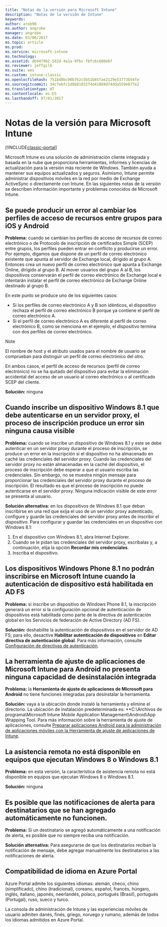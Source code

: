 ```yaml
---
title: "Notas de la versión para Microsoft Intune"
description: "Notas de la versión de Intune"
keywords: 
author: arob98
ms.author: angrobe
manager: angrobe
ms.date: 03/06/2017
ms.topic: article
ms.prod: 
ms.service: microsoft-intune
ms.technology: 
ms.assetid: db9479b2-582d-4a1a-9fbc-fbfc6c680e6f
ms.reviewer: jeffgilb
ms.suite: ems
ms.custom: intune-classic
ms.openlocfilehash: 751bd0bc90b762c5b51b85fae2129e53773b54fe
ms.sourcegitcommit: 34cfebfc1d8b81032f4d41869d74dda559e677e2
ms.translationtype: HT
ms.contentlocale: es-ES
ms.lasthandoff: 07/01/2017
---
```

# <a name="release-notes-for-microsoft-intune"></a>Notas de la versión para Microsoft Intune

[!INCLUDE[classic-portal](../includes/classic-portal.md)]

Microsoft Intune es una solución de administración cliente integrada y basada en la nube que proporciona herramientas, informes y licencias de actualización para la versión más reciente de Windows. También ayuda a mantener sus equipos actualizados y seguros. Asimismo, Intune permite administrar dispositivos móviles en la red por medio de Exchange ActiveSync o directamente con Intune. En las siguientes notas de la versión se describen información importante y problemas conocidos de Microsoft Intune.

<!-- 3-6-17: customer asked if this is still current; Stacie asked Chris Baldwin about it. Chris said it's a Samsung issue, but that he hasn't heard any reports about it for months, so he suggested that I share that with the customer and remove this item from the release notes. I'm only going to comment it out in case it resurfaces.
## Android users can’t send email when conditional access for Exchange Online is implemented

**Issue:** Users running Samsung Android 5.1.1 and later on their devices can't send email when conditional access for Exchange Online has been set up. Samsung acknowledges that the issue is in its built-in email client in Android 5.1.1 and later, and is investigating a fix.

**Workaround 1:** Advise users to use the Outlook app for Android.

**Workaround 2:** To let affected users send email, you can follow these steps:

1. Put each affected user in a security group in the “exempted groups” section of the conditional access policy for Exchange Online.
2. Let the user temporarily sync email on the built-in email client.
3. Remove the affected user from the exempted group, and confirm that the user can now send email.

Microsoft will continue to work closely with Samsung on a fix or additional workarounds.
-->


## <a name="changing-resource-access-profiles-between-groups-for-ios-and-android-might-fail"></a>Se puede producir un error al cambiar los perfiles de acceso de recursos entre grupos para iOS y Android
**Problema:** cuando se cambian los perfiles de acceso de recursos de correo electrónico o de Protocolo de inscripción de certificados Simple (SCEP) entre grupos, los perfiles pueden entrar en conflicto y producirse un error. Por ejemplo, digamos que dispone de un perfil de correo electrónico existente que apunta al servidor de Exchange local, dirigido al grupo A. Entonces crea un nuevo perfil de correo electrónico que apunta a Exchange Online, dirigido al grupo B. Al mover usuarios del grupo A al B, los dispositivos conservarán el perfil de correo electrónico de Exchange local e intentarán instalar el perfil de correo electrónico de Exchange Online destinado al grupo B.

En este punto se produce uno de los siguientes casos: 
* Si los perfiles de correo electrónico A y B son idénticos, el dispositivo rechaza el perfil de correo electrónico B porque ya contiene el perfil de correo electrónico A.
* Si el perfil de correo electrónico A es diferente al perfil de correo electrónico B, como se menciona en el ejemplo, el dispositivo termina con dos perfiles de correo electrónico.

> [!NOTE]
> El nombre de host y el atributo usados para el nombre de usuario se comprueban para distinguir un perfil de correo electrónico del otro.

En ambos casos, el perfil de acceso de recursos (perfil de correo electrónico) no se ha quitado del dispositivo para evitar la eliminación accidental del acceso de un usuario al correo electrónico o al certificado SCEP del cliente.

**Solución:** ninguna

## <a name="when-you-enroll-a-windows-81-device-that-must-authenticate-to-a-proxy-server-the-enrollment-process-fails-with-no-visible-cause"></a>Cuando inscribe un dispositivo Windows 8.1 que debe autenticarse en un servidor proxy, el proceso de inscripción produce un error sin ninguna causa visible
**Problema:** cuando se inscribe un dispositivo de Windows 8.1 y este se debe autenticar en un servidor proxy durante el proceso de inscripción, se produce un error en la inscripción si el dispositivo no ha almacenado en caché las credenciales del servidor proxy. Cuando las credenciales del servidor proxy no están almacenadas en la caché del dispositivo, el proceso de inscripción debe esperar a que el usuario escriba las credenciales. Sin embargo, no se muestra ningún mensaje para proporcionar las credenciales del servidor proxy durante el proceso de inscripción. El resultado es que el proceso de inscripción no puede autenticarse en el servidor proxy. Ninguna indicación visible de este error se presenta al usuario.

**Solución alternativa:** en los dispositivos de Windows 8.1 que deban inscribirse en una red que exija el uso de un servidor proxy autenticado, configure y guarde las credenciales del servidor proxy antes de inscribir el dispositivo. Para configurar y guardar las credenciales en un dispositivo con Windows 8.1:

1.  En el dispositivo con Windows 8.1, abra Internet Explorer.
2.  Cuando se le pidan las credenciales del servidor proxy, escríbalas y, a continuación, elija la opción **Recordar mis credenciales**.
3.  Inscriba el dispositivo.

## <a name="windows-phone-81-devices-fail-to-enroll-with-microsoft-intune-when-device-authentication-is-enabled-in-ad-fs"></a>Los dispositivos Windows Phone 8.1 no podrán inscribirse en Microsoft Intune cuando la autenticación de dispositivo está habilitada en AD FS
**Problema:** si inscribe un dispositivo de Windows Phone 8.1, la inscripción generará un error si la configuración opcional de autenticación de dispositivos está habilitada como parte de la directiva de autenticación global en los Servicios de federación de Active Directory (AD FS).

**Solución:** deshabilite la autenticación de dispositivos en el servidor de AD FS; para ello, desactive **Habilitar autenticación de dispositivos** en **Editar directiva de autenticación global**. Para más información, consulte [Configuración de directivas de autenticación](http://technet.microsoft.com/library/dn486781.aspx).


## <a name="microsoft-intune-app-wrapping-tool-for-android-has-no-built-in-uninstall-capability"></a>La herramienta de ajuste de aplicaciones de Microsoft Intune para Android no presenta ninguna capacidad de desinstalación integrada
**Problema:** la **Herramienta de ajuste de aplicaciones de Microsoft para Android** no tiene funciones integradas para desinstalar la herramienta.

**Solución:** vaya a la ubicación donde instaló la herramienta y elimine el directorio. La ubicación de instalación predeterminada es: **C:\Archivos de programa\Microsoft Intune Mobile Application Management\Android\App Wrapping Tool. Para más información sobre la herramienta de ajuste de aplicaciones, consulte [Preparar aplicaciones Android para la administración de aplicaciones móviles con la Herramienta de ajuste de aplicaciones de Intune](/intune/app-wrapper-prepare-android).

## <a name="remote-assistance-is-not-available-on-computers-that-run-windows-8-or-windows-81"></a>La asistencia remota no está disponible en equipos que ejecutan Windows 8 o Windows 8.1
**Problema:** en esta versión, la característica de asistencia remota no está disponible en equipos que ejecutan Windows 8 o Windows 8.1.

**Solución:** ninguna

## <a name="alert-notifications-for-recipients-that-are-automatically-added-might-not-work"></a>Es posible que las notificaciones de alerta para destinatarios que se han agregado automáticamente no funcionen.
**Problema:** Si un destinatario se agregó automáticamente a una notificación de alerta, es posible que no siempre reciba una notificación.

**Solución alternativa:** Para asegurarse de que los destinatarios reciban la notificación de mensaje, debe agregar manualmente los destinatarios a las notificaciones de alerta.

## <a name="language-support-in-the-azure-portal"></a>Compatibilidad de idioma en Azure Portal
Azure Portal admite los siguientes idiomas: alemán, checo, chino (simplificado), chino (tradicional), coreano, español, francés, húngaro, inglés, italiano, japonés, neerlandés, polaco, portugués (Brasil), portugués (Portugal), ruso, sueco y turco.

La consola de administración de Intune y las experiencias móviles de usuario admiten danés, finés, griego, noruego y rumano, además de todos los idiomas admitidos en Azure Portal.
